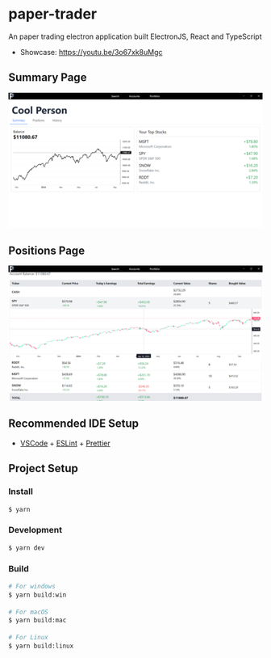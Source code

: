 # paper-trader

An paper trading electron application built ElectronJS, React and TypeScript
- Showcase: https://youtu.be/3o67xk8uMgc
## Summary Page
![alt text](Summary.png)
## Positions Page
![alt text](Positions.png)



## Recommended IDE Setup

- [VSCode](https://code.visualstudio.com/) + [ESLint](https://marketplace.visualstudio.com/items?itemName=dbaeumer.vscode-eslint) + [Prettier](https://marketplace.visualstudio.com/items?itemName=esbenp.prettier-vscode)

## Project Setup

### Install

```bash
$ yarn
```

### Development

```bash
$ yarn dev
```

### Build

```bash
# For windows
$ yarn build:win

# For macOS
$ yarn build:mac

# For Linux
$ yarn build:linux
```


